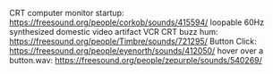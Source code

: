 CRT computer monitor startup: https://freesound.org/people/corkob/sounds/415594/
loopable 60Hz synthesized domestic video artifact VCR CRT buzz hum: https://freesound.org/people/Timbre/sounds/721295/
Button Click: https://freesound.org/people/eyenorth/sounds/412050/
hover over a button.wav: https://freesound.org/people/zepurple/sounds/540269/
